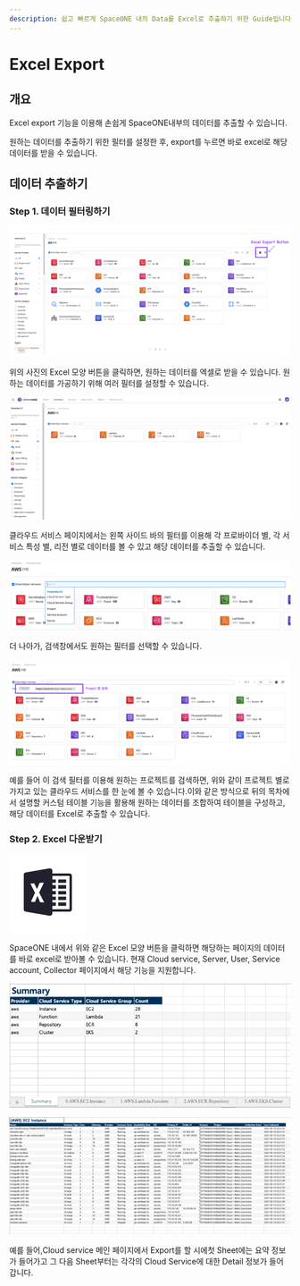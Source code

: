 ```yaml
---
description: 쉽고 빠르게 SpaceONE 내의 Data를 Excel로 추출하기 위한 Guide입니다.
---
```


# Excel Export

## 개요

Excel export 기능을 이용해 손쉽게 SpaceONE내부의 데이터를 추출할 수 있습니다.

원하는 데이터를 추출하기 위한 필터를 설정한 후, export를 누르면 바로 excel로 해당 데이터를 받을 수 있습니다.

## 데이터 추출하기 

### Step 1. 데이터 필터링하기

![](../.gitbook/assets/cloud_service_main.png)

위의 사진의 Excel 모양 버튼을 클릭하면, 원하는 데이터를 엑셀로 받을 수 있습니다. 원하는 데이터를 가공하기 위해 여러 필터를 설정할 수 있습니다.



![](../.gitbook/assets/filtered_cloud_service.png)

클라우드 서비스 페이지에서는 왼쪽 사이드 바의 필터를 이용해 각 프로바이더 별, 각 서비스 특성 별, 리전 별로 데이터를 볼 수 있고 해당 데이터를 추출할 수 있습니다.



![](../.gitbook/assets/search_filter_in_cloud_service.png)

더 나아가, 검색창에서도 원하는 필터를 선택할 수 있습니다.



![](../.gitbook/assets/filtered_cloud_service_by_project.png)

예를 들어 이 검색 필터를 이용해 원하는 프로젝트를 검색하면, 위와 같이 프로젝트 별로 가지고 있는 클라우드 서비스를 한 눈에 볼 수 있습니다.이와 같은 방식으로 뒤의 목차에서 설명할 커스텀 테이블 기능을 활용해 원하는 데이터를 조합하여 테이블을 구성하고, 해당 데이터를 Excel로 추출할 수 있습니다.



### Step 2. Excel 다운받기

![](../.gitbook/assets/2021-05-10-1.15.37.png)

SpaceONE 내에서 위와 같은 Excel 모양 버튼을 클릭하면 해당하는 페이지의 데이터를 바로 excel로 받아볼 수 있습니다. 현재 Cloud service, Server, User, Service account, Collector 페이지에서 해당 기능을 지원합니다.



![](../.gitbook/assets/cloud_service_summary_excel.png)

![](../.gitbook/assets/cloud_service_excel.png)

예를 들어,Cloud service 메인 페이지에서 Export를 할 시에첫 Sheet에는 요약 정보가 들어가고 그 다음 Sheet부터는 각각의 Cloud Service에 대한 Detail 정보가 들어갑니다.



